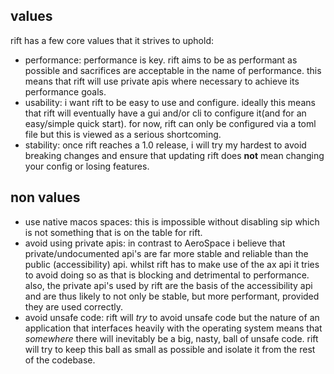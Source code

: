 ## values
rift has a few core values that it strives to uphold:
- performance:
performance is key. rift aims to be as performant as possible and sacrifices are acceptable in the name of performance. this means that rift will use private apis where necessary to achieve its performance goals.
- usability:
i want rift to be easy to use and configure. ideally this means that rift will eventually have a gui and/or cli to configure it(and for an easy/simple quick start). for now, rift can only be configured via a toml file but this is viewed as a serious shortcoming.
- stability:
once rift reaches a 1.0 release, i will try my hardest to avoid breaking changes and ensure that updating rift does **not** mean changing your config or losing features.

## non values
- use native macos spaces:
this is impossible without disabling sip which is not something that is on the table for rift.
- avoid using private apis:
in contrast to AeroSpace i believe that private/undocumented api's are far more stable and reliable than the public (accessibility) api. whilst rift has to make use of the ax api it tries to avoid doing so as that is blocking and detrimental to performance. also, the private api's used by rift are the basis of the accessibility api and are thus likely to not only be stable, but more performant, provided they are used correctly.
- avoid unsafe code:
rift will *try* to avoid unsafe code but the nature of an application that interfaces heavily with the operating system means that *somewhere* there will inevitably be a big, nasty, ball of unsafe code. rift will try to keep this ball as small as possible and isolate it from the rest of the codebase.
